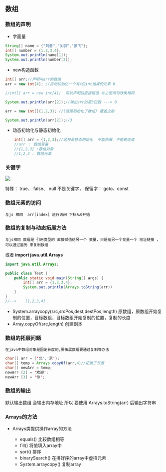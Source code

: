 ## 数组

### 数组的声明

* 字面量
```java
String[] name = {"刘备","关羽","张飞"};
int[] number = {1,2,3,4};
System.out.println(name[1]);
System.out.println(number[2]);
```

* new构造函数

```java
int[] arr;//声明叫arr的数组
arr = new int[4]; //自动初始化一个有4位int组成的元素 0

//int[] arr = new int[4];  可以声明后直接赋值 与上面两句效果相同

System.out.println(arr[2]);//输出arr的第3位数 ---> 0

arr = new int[]{1,2,3}; //{直接初始化了数组} 覆盖之前

System.out.println(arr[2]);//3 
```

* 动态初始化与静态初始化

```java
    int[] arr = {1,2,3};//这种是静态初始化  不能拓展、不能更改值
    //arr ： 数组变量   
    //{1,2,3} :数组对象
    //1,2,3 : 数组元素
```


### 关键字

![](http://96weibin-blog.oss-cn-beijing.aliyuncs.com/18-11-23/84246039.jpg)

特殊： true、 false、 null 不是关键字，
保留字： goto、const


### 数组元素的访问

    与js 相同  arr[index] 进行访问 下标从0开始

### 数组的复制与动态拓展方法

    与js相同 数组是 引用类型的 直接赋值给另一个 变量，只是给另一个变量一个 地址链接 ， 可以通过遍历 来复制数组

    
或者  **import java.util.Arrays**

```java
import java.util.Arrays;

public class Test {
    public static void main(String[] args) {
        int[] arr = {1,2,3,4};
        System.out.println(Arrays.toString(arr))
    }
}
//-->    [1,2,3,4]
```

* System.arraycopy(src,srcPos,dest,destPos,length) 
原数组，原数组开始复制的位置，目标数组，目标数组开始复制的位置，复制的长度
* Array.copyOf(src,length) 创建副本

### 数组的拓展问题

    在java中数组对象是固定长度的,要拓展数组要通过复制等办法

```java
char[] arr = {'北','京'};
char[] temp = Arrays.copyOf(arr,4)//拓展了长度
char[] newArr = temp;
newArr [2] = '欢迎';
newArr [3] = '你';
```


### 数组的输出

默认输出数组  会输出内存地址   所以 要使用  Arrays.toString(arr)   后输出字符串

### Arrays的方法

* Arrays类提供操作array的方法
    
    * equals()  比较数组相等
    * fill()    将值填入array中
    * sort()    排序
    * binarySearch()    在排好序的array中虚招元素
    * System.arraycopy()    复制array
